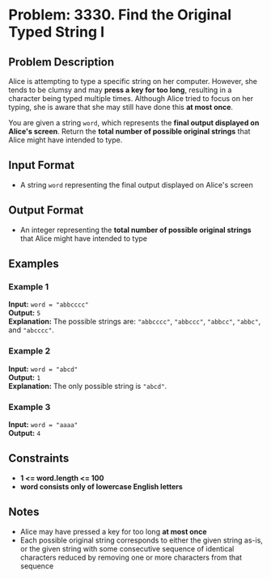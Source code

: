 # Problem: 3330. Find the Original Typed String I

## Problem Description
Alice is attempting to type a specific string on her computer. However, she tends to be clumsy and may **press a key for too long**, resulting in a character being typed multiple times. Although Alice tried to focus on her typing, she is aware that she may still have done this **at most once**.

You are given a string `word`, which represents the **final output displayed on Alice's screen**. Return the **total number of possible original strings** that Alice might have intended to type.

## Input Format
- A string `word` representing the final output displayed on Alice's screen

## Output Format
- An integer representing the **total number of possible original strings** that Alice might have intended to type

## Examples

### Example 1
**Input:** `word = "abbcccc"`<br/>
**Output:** `5`<br/>
**Explanation:** The possible strings are: `"abbcccc"`, `"abbccc"`, `"abbcc"`, `"abbc"`, and `"abcccc"`.

### Example 2
**Input:** `word = "abcd"`<br/>
**Output:** `1`<br/>
**Explanation:** The only possible string is `"abcd"`.

### Example 3
**Input:** `word = "aaaa"`<br/>
**Output:** `4`

## Constraints
- **1 <= word.length <= 100**
- **word consists only of lowercase English letters**

## Notes
- Alice may have pressed a key for too long **at most once**
- Each possible original string corresponds to either the given string as-is, or the given string with some consecutive sequence of identical characters reduced by removing one or more characters from that sequence

